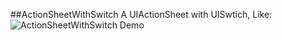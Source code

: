 ##ActionSheetWithSwitch
A UIActionSheet with UISwtich, Like:
![ActionSheetWithSwitch Demo][0]

[0]:http://ww3.sinaimg.cn/mw690/632302ecgw1e1523u7ru4j.jpg
